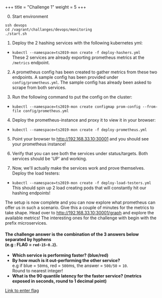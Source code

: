 +++
title = "Challenge 1"
weight = 5
+++

0. Start environment

```
ssh devops
cd /vagrant/challanges/devops/monitoring
./start.sh
```

1. Deploy the 2 hashing services with the following kubernetes yml:

  - `kubectl --namespace=ts2019-mon create -f deploy-hashers.yml`</br>
    These 2 services are already exporting prometheus metrics at the `/metrics` endpoint.

2. A prometheus config has been created to gather metrics from these two endpoints. A sample config has been provided under `config/prometheus.yml`. The sample config has already been asked to scrape from both services.

3. Run the following command to put the config on the cluster:

  - `kubectl --namespace=ts2019-mon create configmap prom-config --from-file config/prometheus.yml`

4. Deploy the prometheus-instance and proxy it to view it in your browser:

  - `kubectl --namespace=ts2019-mon create -f deploy-prometheus.yml`

5. Point your browser to http://192.168.33.10:30001 and you should see your prometheus instance!

6. Verify that you can see both the services under status/targets. Both services should be 'UP' and working.

7. Now, we'll actually make the services work and prove themselves. Deploy the load testers:
  - `kubectl --namespace=ts2019-mon create -f deploy-load-testers.yml`</br>
  This should spin up 2 load creating pods that will constantly hit our hashing endpoints!

The setup is now complete and you can now explore what prometheus can offer us in such a scenario. Give this a couple of minutes for the metrics to take shape. Head over to http://192.168.33.10:30001/graph and explore the available metrics! The interesting ones for the challenge with begin with the prefix microservices.

#### The challenge answer is the combination of the 3 answers below separated by hyphens</br>(e.g : FLAG = `red-15-0.2`).

 - **Which service is performing faster? (blue/red)**
 - **By how much is it out-performing the other service?**</br>
e.g if blue = `50`ms, red = `500`ms, the answer = `500/50` = `10`.</br>
Round to nearest integer!
 - **What is the 90 quantile latency for the faster service? (metrics exposed in seconds, round to 1 decimal point)**

<a href="https://ctf.ts2019.adobe.com/challenges#Monitoring" target="_blank">Link to enter flag </a>
